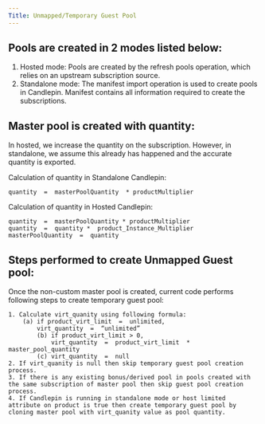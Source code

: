 ```yaml
---
Title: Unmapped/Temporary Guest Pool 
---
```


## Pools are created in 2 modes listed below:  

1. Hosted mode: Pools are created by the refresh pools operation, which relies on an upstream subscription source.
1. Standalone mode: The manifest import operation is used to create pools in Candlepin. Manifest contains all information required to create the subscriptions.

## Master pool is created with quantity:

In hosted, we increase the quantity on the subscription. However, in standalone, we assume this already has happened and the accurate quantity is exported.

Calculation of quantity in Standalone Candlepin:

	quantity  =  masterPoolQuantity  * productMultiplier

Calculation of quantity in Hosted Candlepin:

	quantity  =  masterPoolQuantity * productMultiplier
	quantity  =  quantity *  product_Instance_Multiplier
	masterPoolQuantity  =  quantity	

## Steps performed to create Unmapped Guest pool:

Once the non-custom master pool is created, current code performs following steps to create temporary guest pool: 
~~~
1. Calculate virt_quanity using following formula:
	(a) if product_virt_limit  =  unlimited, 
		virt_quantity  =  “unlimited”
        (b) if product_virt_limit > 0,
    		virt_quantity  =  product_virt_limit  * master_pool_quantity
        (c) virt_quantity  =  null
2. If virt_quanity is null then skip temporary guest pool creation process. 
3. If there is any existing bonus/derived pool in pools created with the same subscription of master pool then skip guest pool creation process. 
4. If Candlepin is running in standalone mode or host limited attribute on product is true then create temporary guest pool by cloning master pool with virt_quanity value as pool quantity. 
~~~

